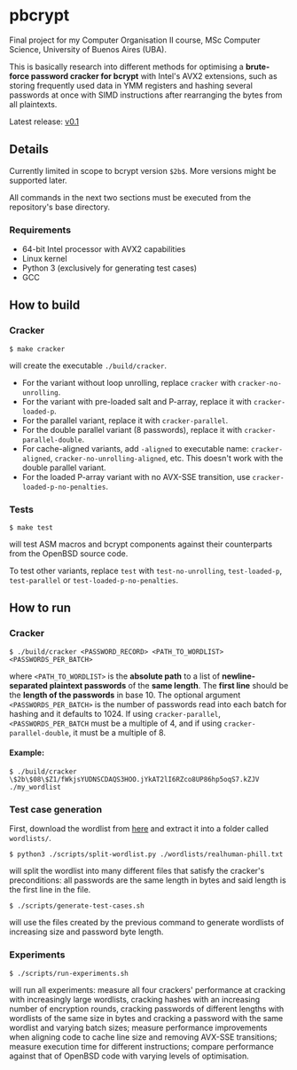 # pbcrypt

Final project for my Computer Organisation II course, MSc Computer Science,
University of Buenos Aires (UBA).

This is basically research into different methods for optimising a
**brute-force password cracker for bcrypt** with Intel's AVX2 extensions,
such as storing frequently used data in YMM registers and hashing
several passwords at once with SIMD instructions after rearranging
the bytes from all plaintexts.

Latest release: [v0.1](https://github.com/cat-j/pbcrypt/releases/tag/first-alpha)

## Details

Currently limited in scope to bcrypt version `$2b$`. More versions
might be supported later.

All commands in the next two sections must be executed from the repository's
base directory.

### Requirements

- 64-bit Intel processor with AVX2 capabilities
- Linux kernel
- Python 3 (exclusively for generating test cases)
- GCC

## How to build

### Cracker

```$ make cracker```

will create the executable `./build/cracker`.
- For the variant without loop unrolling, replace `cracker` with
  `cracker-no-unrolling`.
- For the variant with pre-loaded salt and P-array, replace it
  with `cracker-loaded-p`.
- For the parallel variant, replace it with `cracker-parallel`.
- For the double parallel variant (8 passwords), replace it
  with `cracker-parallel-double`.
- For cache-aligned variants, add `-aligned` to executable name:
  `cracker-aligned`, `cracker-no-unrolling-aligned`, etc.
  This doesn't work with the double parallel variant.
- For the loaded P-array variant with no AVX-SSE transition,
  use `cracker-loaded-p-no-penalties`.

### Tests

```$ make test```

will test ASM macros and bcrypt components against their counterparts from
the OpenBSD source code.

To test other variants, replace `test` with `test-no-unrolling`,
`test-loaded-p`, `test-parallel` or `test-loaded-p-no-penalties`.

## How to run

### Cracker

```$ ./build/cracker <PASSWORD_RECORD> <PATH_TO_WORDLIST> <PASSWORDS_PER_BATCH>```

where `<PATH_TO_WORDLIST>` is the **absolute path** to a list of **newline-separated
plaintext passwords** of the **same length**. The **first line** should be
the **length of the passwords** in base 10.
The optional argument `<PASSWORDS_PER_BATCH>` is the number of passwords read
into each batch for hashing and it defaults to 1024. If using `cracker-parallel`,
`<PASSWORDS_PER_BATCH` must be a multiple of 4, and if using `cracker-parallel-double`,
it must be a multiple of 8.

#### Example:

```$ ./build/cracker \$2b\$08\$Z1/fWkjsYUDNSCDAQS3HOO.jYkAT2lI6RZco8UP86hp5oqS7.kZJV ./my_wordlist```

### Test case generation

First, download the wordlist from [here](https://mega.nz/#!dNYCUSiI!5RkPoiP80Ej_IE4AUXhcQ_bWSCdP--YuVUcRjMv8l9E)
and extract it into a folder called `wordlists/`.

```$ python3 ./scripts/split-wordlist.py ./wordlists/realhuman-phill.txt```

will split the wordlist into many different files that satisfy the cracker's
preconditions: all passwords are the same length in bytes and said length is
the first line in the file.

```$ ./scripts/generate-test-cases.sh```

will use the files created by the previous command to generate wordlists
of increasing size and password byte length.

### Experiments

```$ ./scripts/run-experiments.sh```

will run all experiments: measure all four crackers' performance at cracking
with increasingly large wordlists, cracking hashes with an increasing number
of encryption rounds, cracking passwords of different lengths with wordlists
of the same size in bytes and cracking a password with the same wordlist and
varying batch sizes; measure performance improvements when aligning code to
cache line size and removing AVX-SSE transitions; measure execution time for
different instructions; compare performance against that of OpenBSD code with
varying levels of optimisation.
